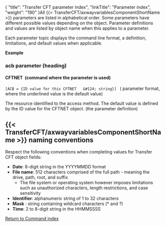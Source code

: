 {
    "title": "Transfer CFT  parameter index",
    "linkTitle": "Parameter index",
    "weight": "190"
}All {{< TransferCFT/axwayvariablesComponentShortName  >}} parameters are listed in alphabetical order. Some parameters have different possible values depending on the object. Parameter
definitions and values are listed by object name when this applies to
a parameter.

Each parameter topic displays the command line format, a definition,
limitations, and default values when applicable.

****Example****

### acb parameter (heading)

#### CFTNET  (command where the parameter is used)

`[ACB = {ID value for this CFTNET   &#124; string}] ` ( parameter
format, where the underlined value is the default value)

The resource identified to the access method. The default value is defined
by the ID value for the CFTNET object. (the parameter
definition)

<span id="CFT_naming_conventions"></span>

{{< TransferCFT/axwayvariablesComponentShortName  >}} naming conventions
-----------------------------------------------------------------------------

Respect the following conventions when completing values for Transfer
CFT object fields:

- ****Date****:
    8-digit string in the YYYYMMDD format
- ****File
    name****: 512 characters comprised of the full path - meaning the drive, path, root, and suffix
    -   The file system or operating system however imposes limitations such as unauthorized characters, length restrictions, and case sensitivity
- ****Identifier****:
    alphanumeric string of 1 to 32 characters
- ****Mask****
    : string containing wildcard characters (\* and ?)
- ****Time****:
    2 to 8-digit string in the HHMMSSSS

[Return to Command index](../)
